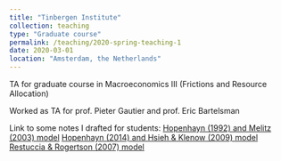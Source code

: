 ```yaml
---
title: "Tinbergen Institute"
collection: teaching
type: "Graduate course"
permalink: /teaching/2020-spring-teaching-1
date: 2020-03-01
location: "Amsterdam, the Netherlands"
---
```


TA for graduate course in Macroeconomics III (Frictions and Resource Allocation)

Worked as TA for prof. Pieter Gautier and prof. Eric Bartelsman

Link to some notes I drafted for students:
[Hopenhayn (1992) and Melitz (2003) model](files/Ancillary_Notes_on_Lecture_March31.pdf)
[Hopenhayn (2014) and Hsieh & Klenow (2009) model](files/Ancillary_Notes_on_Lecture_March7.pdf)
[Restuccia & Rogertson (2007) model](files/Ancillary_Notes_on_Lecture_March7_RR.pdf)

